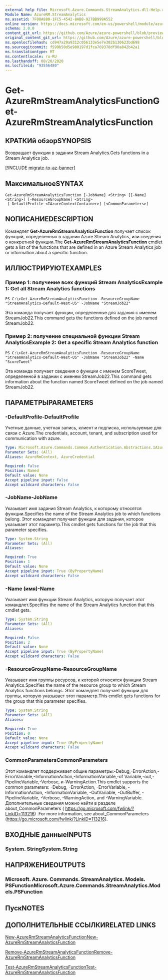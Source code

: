 ```yaml
---
external help file: Microsoft.Azure.Commands.StreamAnalytics.dll-Help.xml
Module Name: AzureRM.StreamAnalytics
ms.assetid: 7F08A880-1FC5-4542-8AB8-927BB999A552
online version: https://docs.microsoft.com/en-us/powershell/module/azurerm.streamanalytics/get-azurermstreamanalyticsfunction
schema: 2.0.0
content_git_url: https://github.com/Azure/azure-powershell/blob/preview/src/ResourceManager/StreamAnalytics/Commands.StreamAnalytics/help/Get-AzureRmStreamAnalyticsFunction.md
original_content_git_url: https://github.com/Azure/azure-powershell/blob/preview/src/ResourceManager/StreamAnalytics/Commands.StreamAnalytics/help/Get-AzureRmStreamAnalyticsFunction.md
ms.openlocfilehash: cd947a29a9312c056133e5e7e302b130623bd698
ms.sourcegitcommit: f599b50d5e980197d1fca769378df90a842b42a1
ms.translationtype: MT
ms.contentlocale: ru-RU
ms.lasthandoff: 08/20/2020
ms.locfileid: "93556480"
---
```

# <span data-ttu-id="0095a-101">Get-AzureRmStreamAnalyticsFunction</span><span class="sxs-lookup"><span data-stu-id="0095a-101">Get-AzureRmStreamAnalyticsFunction</span></span>

## <span data-ttu-id="0095a-102">КРАТКИй обзор</span><span class="sxs-lookup"><span data-stu-id="0095a-102">SYNOPSIS</span></span>
<span data-ttu-id="0095a-103">Возвращает функции в задании Stream Analytics.</span><span class="sxs-lookup"><span data-stu-id="0095a-103">Gets functions in a Stream Analytics job.</span></span>

[!INCLUDE [migrate-to-az-banner](../../includes/migrate-to-az-banner.md)]

## <span data-ttu-id="0095a-104">Максимальное</span><span class="sxs-lookup"><span data-stu-id="0095a-104">SYNTAX</span></span>

```
Get-AzureRmStreamAnalyticsFunction [-JobName] <String> [[-Name] <String>] [-ResourceGroupName] <String>
 [-DefaultProfile <IAzureContextContainer>] [<CommonParameters>]
```

## <span data-ttu-id="0095a-105">NОПИСАНИЕ</span><span class="sxs-lookup"><span data-stu-id="0095a-105">DESCRIPTION</span></span>
<span data-ttu-id="0095a-106">Командлет **Get-AzureRmStreamAnalyticsFunction** получает список функций, определенных в задании Azure Stream Analytics, или сведения о конкретной функции.</span><span class="sxs-lookup"><span data-stu-id="0095a-106">The **Get-AzureRmStreamAnalyticsFunction** cmdlet gets a list of the functions that are defined in an Azure Stream Analytics job or information about a specific function.</span></span>

## <span data-ttu-id="0095a-107">ИЛЛЮСТРИРУЮТ</span><span class="sxs-lookup"><span data-stu-id="0095a-107">EXAMPLES</span></span>

### <span data-ttu-id="0095a-108">Пример 1: получение всех функций Stream Analytics</span><span class="sxs-lookup"><span data-stu-id="0095a-108">Example 1: Get all Stream Analytics functions</span></span>
```
PS C:\>Get-AzureRmStreamAnalyticsFunction -ResourceGroupName "StreamAnalytics-Default-West-US" -JobName "StreamJob22"
```

<span data-ttu-id="0095a-109">Эта команда получает функции, определенные для задания с именем StreamJob22.</span><span class="sxs-lookup"><span data-stu-id="0095a-109">This command gets the functions defined on the job named StreamJob22.</span></span>

### <span data-ttu-id="0095a-110">Пример 2: получение специальной функции Stream Analytics</span><span class="sxs-lookup"><span data-stu-id="0095a-110">Example 2: Get a specific Stream Analytics function</span></span>
```
PS C:\>Get-AzureRmStreamAnalyticsFunction -ResourceGroupName "StreamAnalytics-Default-West-US" -JobName "StreamJob22" -Name "ScoreTweet"
```

<span data-ttu-id="0095a-111">Эта команда получает сведения о функции с именем ScoreTweet, определенной в задании с именем StreamJob22.</span><span class="sxs-lookup"><span data-stu-id="0095a-111">This command gets information about the function named ScoreTweet defined on the job named StreamJob22.</span></span>

## <span data-ttu-id="0095a-112">ПАРАМЕТРЫ</span><span class="sxs-lookup"><span data-stu-id="0095a-112">PARAMETERS</span></span>

### <span data-ttu-id="0095a-113">-DefaultProfile</span><span class="sxs-lookup"><span data-stu-id="0095a-113">-DefaultProfile</span></span>
<span data-ttu-id="0095a-114">Учетные данные, учетная запись, клиент и подписка, используемые для связи с Azure.</span><span class="sxs-lookup"><span data-stu-id="0095a-114">The credentials, account, tenant, and subscription used for communication with azure.</span></span>

```yaml
Type: Microsoft.Azure.Commands.Common.Authentication.Abstractions.IAzureContextContainer
Parameter Sets: (All)
Aliases: AzureRmContext, AzureCredential

Required: False
Position: Named
Default value: None
Accept pipeline input: False
Accept wildcard characters: False
```

### <span data-ttu-id="0095a-115">-JobName</span><span class="sxs-lookup"><span data-stu-id="0095a-115">-JobName</span></span>
<span data-ttu-id="0095a-116">Указывает имя задания Stream Analytics, к которому относятся функции.</span><span class="sxs-lookup"><span data-stu-id="0095a-116">Specifies the name of the Stream Analytics job to which functions belong.</span></span>
<span data-ttu-id="0095a-117">Этот командлет получает функции для задания, которое указывает этот параметр.</span><span class="sxs-lookup"><span data-stu-id="0095a-117">This cmdlet gets functions for the job that this parameter specifies.</span></span>

```yaml
Type: System.String
Parameter Sets: (All)
Aliases:

Required: True
Position: 1
Default value: None
Accept pipeline input: True (ByPropertyName)
Accept wildcard characters: False
```

### <span data-ttu-id="0095a-118">-Name (имя)</span><span class="sxs-lookup"><span data-stu-id="0095a-118">-Name</span></span>
<span data-ttu-id="0095a-119">Указывает имя функции Stream Analytics, которую получает этот командлет.</span><span class="sxs-lookup"><span data-stu-id="0095a-119">Specifies the name of the Stream Analytics function that this cmdlet gets.</span></span>

```yaml
Type: System.String
Parameter Sets: (All)
Aliases:

Required: False
Position: 2
Default value: None
Accept pipeline input: True (ByPropertyName)
Accept wildcard characters: False
```

### <span data-ttu-id="0095a-120">-ResourceGroupName</span><span class="sxs-lookup"><span data-stu-id="0095a-120">-ResourceGroupName</span></span>
<span data-ttu-id="0095a-121">Указывает имя группы ресурсов, к которой относятся функции Stream Analytics.</span><span class="sxs-lookup"><span data-stu-id="0095a-121">Specifies the name of the resource group to which Stream Analytics functions belongs.</span></span>
<span data-ttu-id="0095a-122">Этот командлет получает функции для группы, которую указывает этот параметр.</span><span class="sxs-lookup"><span data-stu-id="0095a-122">This cmdlet gets functions for the group that this parameter specifies.</span></span>

```yaml
Type: System.String
Parameter Sets: (All)
Aliases:

Required: True
Position: 0
Default value: None
Accept pipeline input: True (ByPropertyName)
Accept wildcard characters: False
```

### <span data-ttu-id="0095a-123">CommonParameters</span><span class="sxs-lookup"><span data-stu-id="0095a-123">CommonParameters</span></span>
<span data-ttu-id="0095a-124">Этот командлет поддерживает общие параметры:-Debug,-ErrorAction,-ErrorVariable,-InformationAction,-InformationVariable,-of Variable,-out,-PipelineVariable,-Verbose, и-WarningAction.</span><span class="sxs-lookup"><span data-stu-id="0095a-124">This cmdlet supports the common parameters: -Debug, -ErrorAction, -ErrorVariable, -InformationAction, -InformationVariable, -OutVariable, -OutBuffer, -PipelineVariable, -Verbose, -WarningAction, and -WarningVariable.</span></span> <span data-ttu-id="0095a-125">Дополнительные сведения можно найти в разделе about_CommonParameters ( https://go.microsoft.com/fwlink/?LinkID=113216) .</span><span class="sxs-lookup"><span data-stu-id="0095a-125">For more information, see about_CommonParameters (https://go.microsoft.com/fwlink/?LinkID=113216).</span></span>

## <span data-ttu-id="0095a-126">ВХОДНЫЕ данные</span><span class="sxs-lookup"><span data-stu-id="0095a-126">INPUTS</span></span>

### <span data-ttu-id="0095a-127">System. String</span><span class="sxs-lookup"><span data-stu-id="0095a-127">System.String</span></span>

## <span data-ttu-id="0095a-128">НАПРЯЖЕНИЕ</span><span class="sxs-lookup"><span data-stu-id="0095a-128">OUTPUTS</span></span>

### <span data-ttu-id="0095a-129">Microsoft. Azure. Commands. StreamAnalytics. Models. PSFunction</span><span class="sxs-lookup"><span data-stu-id="0095a-129">Microsoft.Azure.Commands.StreamAnalytics.Models.PSFunction</span></span>

## <span data-ttu-id="0095a-130">Пуск</span><span class="sxs-lookup"><span data-stu-id="0095a-130">NOTES</span></span>

## <span data-ttu-id="0095a-131">ДОПОЛНИТЕЛЬНЫЕ ССЫЛКИ</span><span class="sxs-lookup"><span data-stu-id="0095a-131">RELATED LINKS</span></span>

[<span data-ttu-id="0095a-132">New-AzureRmStreamAnalyticsFunction</span><span class="sxs-lookup"><span data-stu-id="0095a-132">New-AzureRmStreamAnalyticsFunction</span></span>](./New-AzureRmStreamAnalyticsFunction.md)

[<span data-ttu-id="0095a-133">Remove-AzureRmStreamAnalyticsFunction</span><span class="sxs-lookup"><span data-stu-id="0095a-133">Remove-AzureRmStreamAnalyticsFunction</span></span>](./Remove-AzureRmStreamAnalyticsFunction.md)

[<span data-ttu-id="0095a-134">Test-AzureRmStreamAnalyticsFunction</span><span class="sxs-lookup"><span data-stu-id="0095a-134">Test-AzureRmStreamAnalyticsFunction</span></span>](./Test-AzureRmStreamAnalyticsFunction.md)


